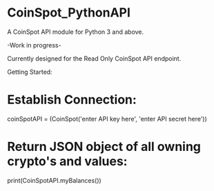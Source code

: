 # CoinSpot_PythonAPI
A CoinSpot API module for Python 3 and above. 

-Work in progress-

Currently designed for the Read Only CoinSpot API endpoint.

Getting Started:

# Establish Connection:
coinSpotAPI = (CoinSpot('enter API key here', 'enter API secret here'))

# Return JSON object of all owning crypto's and values:
print(CoinSpotAPI.myBalances())
